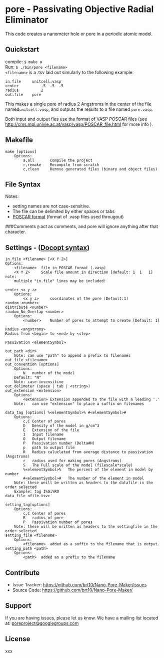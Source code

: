 pore - Passivating Objective Radial Eliminator
=============================================
This code creates a nanometer hole or pore in a periodic atomic model.

Quickstart
-----------

compile:
`$ make a`   
Run:
`$ ./bin/pore <filename>`   
`<filename>` is a .tsv laid out simularly to the following example:
```
in.file		unitcell.vasp
center			.5	.5	.5
radius			2
out.file	pore
```
This makes a single pore of radius 2 Angstroms in the center of the file named`unitcell.vasp`, and outputs the results to a file named `pore.vasp`.  

Both input and output fles use the format of VASP POSCAR files (see http://cms.mpi.univie.ac.at/vasp/vasp/POSCAR_file.html  for more info ).

Makefile
--------
```
make [options]
	Options:
		a,all		Compile the project
		r,remake	Recompile from scratch
		c,clean		Remove generated files (binary and object files)
```

File Syntax
-----------

Notes:
* setting names are not case-sensitive.
* The file can be delimited by either spaces or tabs
* [POSCAR format](http://cms.mpi.univie.ac.at/vasp/guide/node59.html) (format of .vasp files used througout)


###Comments
`@` act as comments, and pore will ignore anything after that character.

Settings - ([Docopt syntax](http://docopt.org/))
-------------------------------------------------------
```
in_file <filename> [<X Y Z>]
Options:
	<filename>	file in POSCAR format (.vasp)
	<X Y Z>		Scale file amount in direction [default: 1	1	1]
note:
	multiple "in.file" lines may be included!

center <x y z>
	Options:
		<x y z>		coordinates of the pore [Default:1]
random <number>
distribute <number>
random_No_Overlap <number>
	Options:
		<number>	Number of pores to attempt to create [Default: 1]
		
Radius <angstroms>
Radius from <begin> to <end> by <step>

Passivation <elementSymbol>

out_path <dir>
	Note: can use "path" to append a prefix to filenames
out_file <filename>
out_convention [options]
	Options:
		N	number of the model
	Default: "N"
	Note: case-insensitive
out_delimeter (space | tab | <string>)
out_extension <extension>
	Options:
		<extension>	Extension appended to the file with a leading '.'
	Note:	can use "extension" to place a suffix on filenames

data_tag [options] %<elementSymbol>% #<elementSymbol>#
	Options:
		c,C Center of pores
		D	Density of the model in g/cm^3
		E	Extension of the file
		I	Input filename
		O	Output filename
		P	Passivation number (Delta#H)
		p	path to output file
		R	Radius caluclated from average distance to passivation (Angstroms)
		r	radius used for making pores (Angstroms)
		S	The Full scale of the model (filescale*scale)
		%<elementSymbol>%	The percent of the element in model by number
		#<elementSymbol>#	The number of the element in model
	Note: these weill be written as headers to the datafile in the order selected
	Example: tag I%Si%RO
data_file <file.tsv>

setting_tag[options]
	Options:
		c,C Center of pores
		R	radius of pore
		P	Passivation number of pores
	Note: these will be written as headers to the settingfile in the order selected
setting_file <filename>
	Options:
		<filename>	added as a suffix to the filename that is output.
setting_path <path>
	Options:
		<path>	added as a prefix to the filename
```

Contribute
----------

- Issue Tracker: <https://github.com/brt10/Nano-Pore-Maker/issues>
- Source Code: <https://github.com/brt10/Nano-Pore-Maker/>

Support
-------

If you are having issues, please let us know.
We have a mailing list located at: poreproject@googlegroups.com

License
-------

xxx
